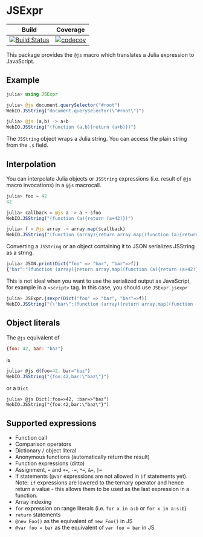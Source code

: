 # JSExpr

| Build | Coverage |
|-------|----------|
| [![Build Status](https://travis-ci.org/JuliaGizmos/JSExpr.jl.svg?branch=master)](https://travis-ci.org/JuliaGizmos/JSExpr.jl) | [![codecov](https://codecov.io/gh/JuliaGizmos/JSExpr.jl/branch/master/graph/badge.svg)](https://codecov.io/gh/JuliaGizmos/JSExpr.jl)

This package provides the `@js` macro which translates a Julia expression to JavaScript.

## Example

```julia
julia> using JSExpr

julia> @js document.querySelector("#root")
WebIO.JSString("document.querySelector(\"#root\")")

julia> @js (a,b) -> a+b
WebIO.JSString("(function (a,b){return (a+b)})")
```

The `JSString` object wraps a Julia string. You can access the plain string from the `.s` field.

## Interpolation

You can interpolate Julia objects or `JSString` expressions (i.e. result of `@js` macro invocations) in a `@js` macrocall.

```julia
julia> foo = 42
42

julia> callback = @js a -> a + $foo
WebIO.JSString("(function (a){return (a+42)})")

julia> f = @js array -> array.map($callback)
WebIO.JSString("(function (array){return array.map((function (a){return (a+42)}))})")
```

Converting a `JSString` or an object containing it to JSON serializes JSString as a string.

```julia
julia> JSON.print(Dict("foo" => "bar", "bar"=>f))
{"bar":"(function (array){return array.map((function (a){return (a+42)}))})","foo":"bar"}
```
This is not ideal when you want to use the serialized output as JavaScript, for example in a `<script>` tag. In this case, you should use `JSExpr.jsexpr`

```julia
julia> JSExpr.jsexpr(Dict("foo" => "bar", "bar"=>f))
WebIO.JSString("{\"bar\":(function (array){return array.map((function (a){return (a+42)}))}),\"foo\":\"bar\"}")
```

## Object literals

The `@js` equivalent of

```js
{foo: 42, bar: "baz"}
```

is

```js
julia> @js d(foo=42, bar="baz")
WebIO.JSString("{foo:42,bar:\"baz\"}")
```

or a `Dict`

```
julia> @js Dict(:foo=>42, :bar=>"baz")
WebIO.JSString("{foo:42,bar:\"baz\"}")
```

## Supported expressions

- Function call
- Comparison operators
- Dictionary / object literal
- Anonymous functions (automatically return the result)
- Function expressions (ditto)
- Assignment, `=` and `+=`, `-=`, `*=`, `&=`, `|=`
- If statements (`@var` expressions are not allowed in `if` statements yet). Note: `if` expressions are lowered to the ternary operator and hence return a value - this allows them to be used as the last expression in a function.
- Array indexing
- `for` expression on range literals (i.e. `for x in a:b` or `for x in a:s:b`)
- `return` statements
- `@new Foo()` as the equivalent of `new Foo()` in JS
- `@var foo = bar` as the equivalent of `var foo = bar` in JS
